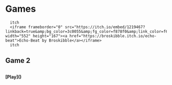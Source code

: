 # Games
      itch
      <iframe frameborder="0" src="https://itch.io/embed/1219467?linkback=true&amp;bg_color=3c0055&amp;fg_color=f878f0&amp;link_color=f6a71e&amp;border_color=692c9b" width="552" height="167"><a href="https://broskibble.itch.io/echo-beat">Echo-Beat by Broskibble</a></iframe>
      itch    
  <h2>Game 2<h2>
    <h4> [Play]() <h4>
